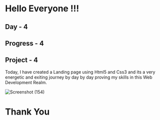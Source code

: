 <h1>Hello Everyone !!!</h1>
<h2>Day - 4</h2>
<h2>Progress - 4</h2>
<h2>Project - 4</h2>
<p>Today, I have created a Landing page using Html5 and Css3 and its a very energetic and exiting journey by day by day proving my skills in this Web Development Realm.</p>

![Screenshot (154)](https://github.com/Kamalesh-Vijayakumar/Landing-Page/assets/136876149/5cd8e831-095a-46dc-8824-2af8f47a7910)



<h1>Thank You</h1>
